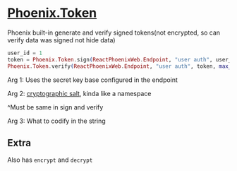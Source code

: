 # [Phoenix.Token](https://hexdocs.pm/phoenix/Phoenix.Token.html)

Phoenix built-in generate and verify signed tokens(not encrypted, so can verify data was signed not hide data)

```elixir
user_id = 1
token = Phoenix.Token.sign(ReactPhoenixWeb.Endpoint, "user auth", user_id)
Phoenix.Token.verify(ReactPhoenixWeb.Endpoint, "user auth", token, max_age: 86400) #{:ok, 1}
```

Arg 1: Uses the secret key base configured in the endpoint

Arg 2: [cryptographic salt](https://en.wikipedia.org/wiki/Salt_(cryptography)), kinda like a namespace

^Must be same in sign and verify

Arg 3: What to codify in the string

## Extra

Also has `encrypt` and `decrypt`

